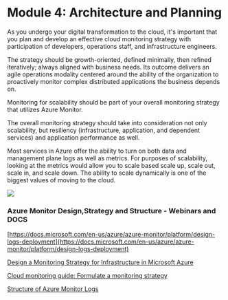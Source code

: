 # Module 4: Architecture and Planning

As you undergo your digital transformation to the cloud, it's important that you plan and develop an effective cloud monitoring strategy with participation of developers, operations staff, and infrastructure engineers. 

The strategy should be growth-oriented, defined minimally, then refined iteratively; always aligned with business needs. Its outcome delivers an agile operations modality centered around the ability of the organization to proactively monitor complex distributed applications the business depends on.

Monitoring for scalability should be part of your overall monitoring strategy that utilizes Azure Monitor. 

The overall monitoring strategy should take into consideration not only scalability, but resiliency (infrastructure, application, and dependent services) and application performance as well. 

Most services in Azure offer the ability to turn on both data and management plane logs as well as metrics. For purposes of scalability, looking at the metrics would allow you to scale based scale up, scale out, scale in, and scale down. The ability to scale dynamically is one of the biggest values of moving to the cloud.  


<img src = "https://github.com/eshlomo1/Azure-Monitor-Ninja-Training.MD/blob/master/Media/queries-tables.png">


### Azure Monitor Design,Strategy and Structure - Webinars and DOCS


[https://docs.microsoft.com/en-us/azure/azure-monitor/platform/design-logs-deployment](https://docs.microsoft.com/en-us/azure/azure-monitor/platform/design-logs-deployment)

[Design a Monitoring Strategy for Infrastructure in Microsoft Azure](https://app.pluralsight.com/library/courses/microsoft-azure-monitoring-strategy-infrastructure-design/table-of-contents)

[Cloud monitoring guide: Formulate a monitoring strategy](https://docs.microsoft.com/en-us/azure/cloud-adoption-framework/strategy/monitoring-strategy)

[Structure of Azure Monitor Logs](https://docs.microsoft.com/en-us/azure/azure-monitor/log-query/logs-structure)

